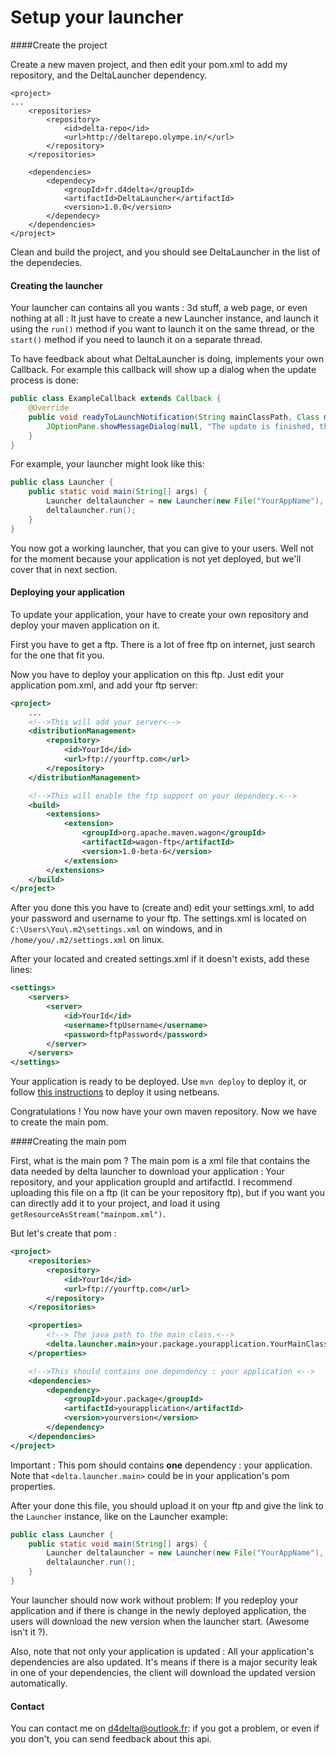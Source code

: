 # Setup your launcher

####Create the project

Create a new maven project, and then edit your pom.xml to add my repository, and the DeltaLauncher dependency.

```
<project>
...
	<repositories>
		<repository>
			<id>delta-repo</id>
			<url>http://deltarepo.olympe.in/</url>
		</repository>
	</repositories>

	<dependencies>
		<dependecy>
			<groupId>fr.d4delta</groupId>
			<artifactId>DeltaLauncher</artifactId>
			<version>1.0.0</version>
		</dependecy>
	</dependencies>
</project>
```
Clean and build the project, and you should see DeltaLauncher in the list of the dependecies.

#### Creating the launcher
Your launcher can contains all you wants : 3d stuff, a web page, or even nothing at all : It just have to create a new Launcher instance, and launch it using the `run()` method if you want to launch it on the same thread, or the `start()` method if you need to launch it on a separate thread.

To have feedback about what DeltaLauncher is doing, implements your own Callback. For example this callback will show up a dialog when the update process is done:
```java
public class ExampleCallback extends Callback {
	@Override
	public void readyToLaunchNotification(String mainClassPath, Class mainClass, Method main) {
		JOptionPane.showMessageDialog(null, "The update is finished, the program will now launch.");	
	}
}
```
For example, your launcher might look like this:
```java
public class Launcher {
	public static void main(String[] args) {
		Launcher deltalauncher = new Launcher(new File("YourAppName"), new URL("http://yourftp.com/mainpom.xml").openStream(), new ExampleCallback()); 
		deltalauncher.run();
	}
}
```

You now got a working launcher, that you can give to your users. Well not for the moment because your application is not yet deployed, but we'll cover that in next section.

#### Deploying your  application

To update your application, your have to create your own repository and deploy your maven application on it.

First you have to get a ftp. There is a lot of free ftp on internet, just search for the one that fit you.

Now you have to deploy your application on this ftp.
Just edit your application pom.xml, and add your ftp server:

```xml
<project>
	...
	<!-->This will add your server<-->
	<distributionManagement>
		<repository>
			<id>YourId</id>
			<url>ftp://yourftp.com</url>
		</repository>
	</distributionManagement>

	<!-->This will enable the ftp support on your dependecy.<-->
	<build>
		<extensions>
			<extension>
				<groupId>org.apache.maven.wagon</groupId>
				<artifactId>wagon-ftp</artifactId>
				<version>1.0-beta-6</version>
			</extension>
		</extensions>
	</build>
</project>	
```

After you done this you have to (create and) edit your settings.xml, to add your password and username to your ftp.
The settings.xml is located on `C:\Users\You\.m2\settings.xml` on windows, and in `/home/you/.m2/settings.xml` on linux.

After your located and created settings.xml if it doesn't exists, add these lines:

```xml
<settings>
	<servers>
		<server>
			<id>YourId</id>
			<username>ftpUsername</username>
			<password>ftpPassword</password>
		</server>
	</servers>
</settings>
```
Your application is ready to be deployed. Use `mvn deploy` to deploy it, or follow [this instructions](http://maxrohde.com/2013/02/11/deploy-maven-project-with-netbeans/) to deploy it using netbeans.

Congratulations ! You now have your own maven repository. Now we have to create the main pom.

####Creating the main pom

First, what is the main pom ? The main pom is a xml file that contains the data needed by delta launcher to download your application : Your repository, and your application groupId and artifactId. I recommend uploading this file on a ftp (it can be your repository ftp), but if you want you can directly add it to your project, and load it using ```getResourceAsStream("mainpom.xml")```.

But let's create that pom :

```xml
<project>
	<repositories>
		<repository>
			<id>YourId</id>
			<url>ftp://yourftp.com</url>
		</repository>
	</repositories>

	<properties>
		<!--> The java path to the main class.<-->
		<delta.launcher.main>your.package.yourapplication.YourMainClass</delta.launcher.main>
	</properties>

	<!-->This should contains one dependency : your application <-->
	<dependencies>
		<dependency>
			<groupId>your.package</groupId>
			<artifactId>yourapplication</artifactId>
			<version>yourversion</version>
		</dependency>
	</dependencies>
</project>
```
Important : This pom should contains **one** dependency : your application.
Note that ```<delta.launcher.main>``` could be in your application's pom properties.

After your done this file, you should upload it on your ftp and give the link to the `Launcher` instance, like on the Launcher example:

```java
public class Launcher {
	public static void main(String[] args) {
		Launcher deltalauncher = new Launcher(new File("YourAppName"), new URL("http://yourftp.com/mainpom.xml").openStream(), new ExampleCallback()); 
		deltalauncher.run();
	}
}
```

Your launcher should now work without problem: If you redeploy your application and if there is change in the newly deployed application,  the users will download the new version when the launcher start. (Awesome isn't it ?). 

Also, note that not only your application is updated : All your application's dependencies are also updated. It's means if there is a major security leak in one of your dependencies, the client will download the updated version automatically.

#### Contact
You can contact me on [d4delta@outlook.fr](d4delta@outlook.fr): if you got a problem, or even if you don't, you can send feedback about this api.



